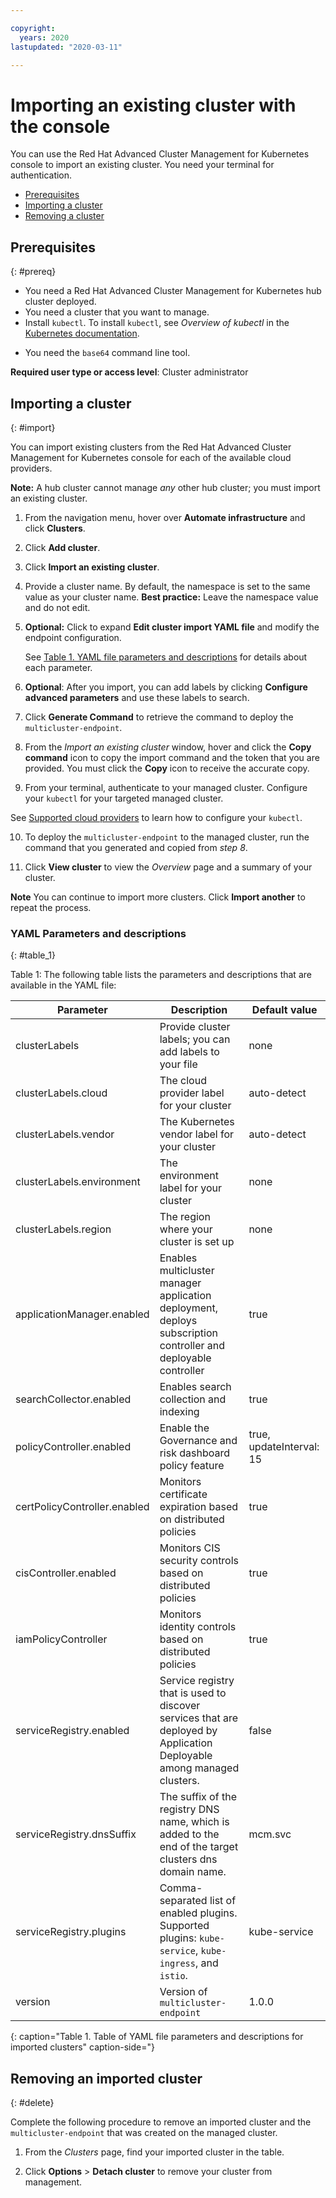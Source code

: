 ```yaml
---

copyright:
  years: 2020
lastupdated: "2020-03-11"

---
```


# Importing an existing cluster with the console

You can use the Red Hat Advanced Cluster Management for Kubernetes console to import an existing cluster. You need your terminal for authentication.

- [Prerequisites](#prereq)
- [Importing a cluster](#import)
- [Removing a cluster](#delete)
 
## Prerequisites
{: #prereq}

* You need a Red Hat Advanced Cluster Management for Kubernetes hub cluster deployed. 
* You need a cluster that you want to manage. 
* Install `kubectl`. To install `kubectl`, see _Overview of kubectl_ in the [Kubernetes documentation](https://kubernetes.io/docs/reference/kubectl/overview/). 

<!--Optionally, the Visual Web Terminal supports both `kubectl` and `oc` commands and can target alternative `contexts` to work with remote clusters. (wait for testing, elder sending RFE)-->

* You need the `base64` command line tool.

**Required user type or access level**: Cluster administrator

## Importing a cluster
{: #import}

You can import existing clusters from the Red Hat Advanced Cluster Management for Kubernetes console for each of the available cloud providers.

 **Note:** A hub cluster cannot manage _any_ other hub cluster; you must import an existing cluster.

1. From the navigation menu, hover over **Automate infrastructure** and click **Clusters**.

2. Click **Add cluster**.

3. Click **Import an existing cluster**.

4. Provide a cluster name. By default, the namespace is set to the same value as your cluster name. **Best practice:** Leave the namespace value and do not edit.

5. **Optional:** Click to expand **Edit cluster import YAML file** and modify the endpoint configuration. 

   See [Table 1. YAML file parameters and descriptions](#table_1) for details about each parameter.

6. **Optional**: After you import, you can add labels by clicking **Configure advanced parameters** and use these labels to search.
   
7. Click **Generate Command** to retrieve the command to deploy the `multicluster-endpoint`.

8. From the _Import an existing cluster_ window, hover and click the **Copy command** icon to copy the import command and the token that you are provided. You must click the **Copy** icon to receive the accurate copy.

9. From your terminal, authenticate to your managed cluster. Configure your `kubectl` for your targeted managed cluster.

  See [Supported cloud providers](../install/supported_clouds.md) to learn how to configure your `kubectl`.

10. To deploy the `multicluster-endpoint` to the managed cluster, run the command that you generated and copied from _step 8_.

11. Click **View cluster** to view the _Overview_ page and a summary of your cluster. 

**Note** You can continue to import more clusters. Click **Import another** to repeat the process.

### YAML Parameters and descriptions
{: #table_1}

Table 1: The following table lists the parameters and descriptions that are available in the YAML file:

| Parameter | Description | Default value|
|---|---|---|
| clusterLabels| Provide cluster labels; you can add labels to your file | none |
| clusterLabels.cloud| The cloud provider label for your cluster| auto-detect|
| clusterLabels.vendor| The Kubernetes vendor label for your cluster| auto-detect|
| clusterLabels.environment| The environment label for your cluster| none|
| clusterLabels.region| The region where your cluster is set up|none|
| applicationManager.enabled| Enables multicluster manager application deployment, deploys subscription controller and deployable controller | true | 
| searchCollector.enabled| Enables search collection and indexing | true|
| policyController.enabled| Enable the Governance and risk dashboard policy feature|true, updateInterval: 15|  
| certPolicyController.enabled|Monitors certificate expiration based on distributed policies|true|
| cisController.enabled|Monitors CIS security controls based on distributed policies|true|
| iamPolicyController|Monitors identity controls based on distributed policies|true|
| serviceRegistry.enabled| Service registry that is used to discover services that are deployed by Application Deployable among managed clusters.| false | 
| serviceRegistry.dnsSuffix| The suffix of the registry DNS name, which is added to the end of the target clusters dns domain name.|mcm.svc| 
| serviceRegistry.plugins| Comma-separated list of enabled plugins. Supported plugins: `kube-service`, `kube-ingress`, and `istio`. |kube-service|
| version| Version of `multicluster-endpoint` |1.0.0|
{: caption="Table 1. Table of YAML file parameters and descriptions for imported clusters" caption-side="}

## Removing an imported cluster
{: #delete}

Complete the following procedure to remove an imported cluster and the `multicluster-endpoint` that was created on the managed cluster.

1. From the _Clusters_ page, find your imported cluster in the table.
   
2. Click **Options** > **Detach cluster** to remove your cluster from management.
